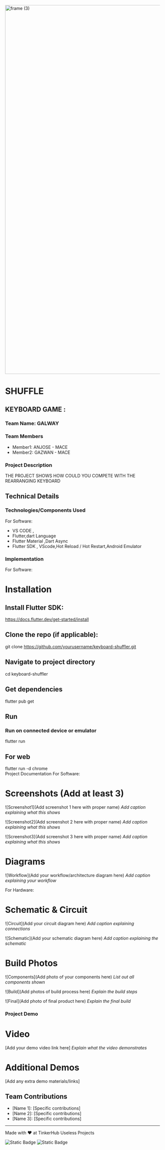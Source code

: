 <img width="3188" height="1202" alt="frame (3)" src="https://github.com/user-attachments/assets/517ad8e9-ad22-457d-9538-a9e62d137cd7" />


# SHUFFLE

## KEYBOARD  GAME :
### Team Name: GALWAY


### Team Members

- Member1: ANJOSE - MACE
- Member2: GAZWAN - MACE

### Project Description
THE PROJECT SHOWS HOW COULD YOU COMPETE WITH THE REARRANGING KEYBOARD

## Technical Details
### Technologies/Components Used
For Software:
- VS CODE , 
- Flutter,dart Language
- Flutter Material ,Dart Async
- Flutter SDK , VScode,Hot Reload / Hot Restart,Android Emulator

### Implementation
For Software: 
# Installation
## Install Flutter SDK:  
https://docs.flutter.dev/get-started/install  

## Clone the repo (if applicable):  
git clone https://github.com/yourusername/keyboard-shuffler.git  

## Navigate to project directory  
cd keyboard-shuffler  

## Get dependencies  
flutter pub get  

## Run

### Run on connected device or emulator  
flutter run  

## For web  
flutter run -d chrome  
Project Documentation
For Software:

# Screenshots (Add at least 3)
![Screenshot1](Add screenshot 1 here with proper name)
*Add caption explaining what this shows*

![Screenshot2](Add screenshot 2 here with proper name)
*Add caption explaining what this shows*

![Screenshot3](Add screenshot 3 here with proper name)
*Add caption explaining what this shows*

# Diagrams
![Workflow](Add your workflow/architecture diagram here)
*Add caption explaining your workflow*

For Hardware:

# Schematic & Circuit
![Circuit](Add your circuit diagram here)
*Add caption explaining connections*

![Schematic](Add your schematic diagram here)
*Add caption explaining the schematic*

# Build Photos
![Components](Add photo of your components here)
*List out all components shown*

![Build](Add photos of build process here)
*Explain the build steps*

![Final](Add photo of final product here)
*Explain the final build*

### Project Demo
# Video
[Add your demo video link here]
*Explain what the video demonstrates*

# Additional Demos
[Add any extra demo materials/links]

## Team Contributions
- [Name 1]: [Specific contributions]
- [Name 2]: [Specific contributions]
- [Name 3]: [Specific contributions]

---
Made with ❤️ at TinkerHub Useless Projects 

![Static Badge](https://img.shields.io/badge/TinkerHub-24?color=%23000000&link=https%3A%2F%2Fwww.tinkerhub.org%2F)
![Static Badge](https://img.shields.io/badge/UselessProjects--25-25?link=https%3A%2F%2Fwww.tinkerhub.org%2Fevents%2FQ2Q1TQKX6Q%2FUseless%2520Projects)
